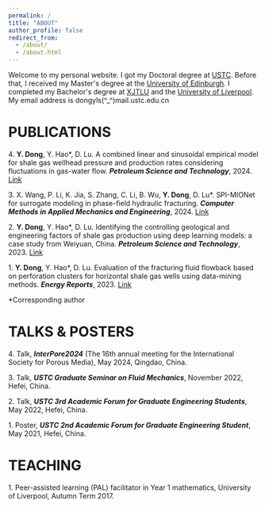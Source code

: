 ```yaml
---
permalink: /
title: "ABOUT"
author_profile: false
redirect_from: 
  - /about/
  - /about.html
---
```


Welcome to my personal website. I got my Doctoral degree at [USTC](http://en.ustc.edu.cn). Before that, I received my Master's degree at the [University of Edinburgh](http://www.ed.ac.uk). I completed my Bachelor's degree at [XJTLU](https://www.xjtlu.edu.cn/en) and the [University of Liverpool](http://liverpool.ac.uk). My email address is dongyls(^_^)mail.ustc.edu.cn

PUBLICATIONS
======
4\. **Y. Dong**, Y. Hao\*, D. Lu. A combined linear and sinusoidal empirical model for shale gas wellhead pressure and production rates considering fluctuations in gas-water flow. ***Petroleum Science and Technology***, 2024. [Link](https://doi.org/10.1080/10916466.2024.2378208)

3\. X. Wang, P. Li, K. Jia, S. Zhang, C. Li, B. Wu, **Y. Dong**, D. Lu\*. SPI-MIONet for surrogate modeling in phase-field hydraulic fracturing. ***Computer Methods in Applied Mechanics and Engineering***, 2024. [Link](https://doi.org/10.1016/j.cma.2024.117054)

2\. **Y. Dong**, Y. Hao\*, D. Lu. Identifying the controlling geological and engineering factors of shale gas production using deep learning models: a case study from Weiyuan, China. ***Petroleum Science and Technology***, 2023. [Link](https://doi.org/10.1080/10916466.2023.2281976)

1\. **Y. Dong**, Y. Hao\*, D. Lu. Evaluation of the fracturing fluid flowback based on perforation clusters for horizontal shale gas wells using data-mining methods. ***Energy Reports***, 2023. [Link](https://doi.org/10.1016/j.egyr.2023.05.033)

\*Corresponding author

TALKS & POSTERS
======
4\. Talk, ***InterPore2024*** (The 16th annual meeting for the International Society for Porous Media), May 2024, Qingdao, China.

3\. Talk, ***USTC Graduate Seminar on Fluid Mechanics***, November 2022, Hefei, China.

2\. Talk, ***USTC 3rd Academic Forum for Graduate Engineering Students***, May 2022, Hefei, China.

1\. Poster, ***USTC 2nd Academic Forum for Graduate Engineering Student***, May 2021, Hefei, China.

TEACHING
======
1\. Peer-assisted learning (PAL) facilitator in Year 1 mathematics, University of Liverpool, Autumn Term 2017.
